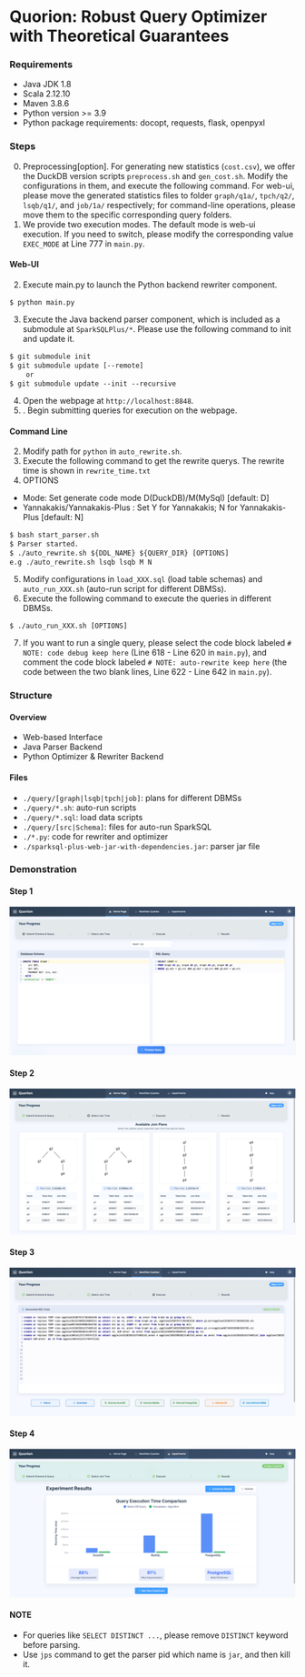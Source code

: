 # Quorion: Robust Query Optimizer with Theoretical Guarantees


### Requirements
- Java JDK 1.8
- Scala 2.12.10
- Maven 3.8.6
- Python version >= 3.9
- Python package requirements: docopt, requests, flask, openpyxl

### Steps
0. Preprocessing[option]. For generating new statistics (`cost.csv`), we offer the DuckDB version scripts `preprocess.sh` and `gen_cost.sh`. Modify the configurations in them, and execute the following command. For web-ui, please move the generated statistics files to folder `graph/q1a/`, `tpch/q2/`, `lsqb/q1/`, and `job/1a/` respectively; for command-line operations, please move them to the specific corresponding query folders.
1. We provide two execution modes. The default mode is web-ui execution. If you need to switch, please modify the corresponding value `EXEC_MODE` at Line 777 in `main.py`.

#### Web-UI
2. Execute main.py to launch the Python backend rewriter component.
```
$ python main.py
```
3. Execute the Java backend parser component, which is included as a submodule at `SparkSQLPlus/*`. Please use the following command to init and update it. 
```
$ git submodule init
$ git submodule update [--remote]
    or
$ git submodule update --init --recursive
```
4. Open the webpage at `http://localhost:8848`.
5. . Begin submitting queries for execution on the webpage.

#### Command Line
2. Modify path for `python` in `auto_rewrite.sh`.
3. Execute the following command to get the rewrite querys. The rewrite time is shown in `rewrite_time.txt`
4. OPTIONS
- Mode: Set generate code mode D(DuckDB)/M(MySql) [default: D]
- Yannakakis/Yannakakis-Plus
: Set Y for Yannakakis; N for Yannakakis-Plus
 [default: N]
```
$ bash start_parser.sh
$ Parser started.
$ ./auto_rewrite.sh ${DDL_NAME} ${QUERY_DIR} [OPTIONS]
e.g ./auto_rewrite.sh lsqb lsqb M N
```
5. Modify configurations in `load_XXX.sql` (load table schemas) and `auto_run_XXX.sh` (auto-run script for different DBMSs). 
6. Execute the following command to execute the queries in different DBMSs.
```
$ ./auto_run_XXX.sh [OPTIONS]
```
7. If you want to run a single query, please select the code block labeled `# NOTE: code debug keep here` (Line 618 - Line 620 in `main.py`), and comment the code block labeled `# NOTE: auto-rewrite keep here` (the code between the two blank lines, Line 622 - Line 642 in `main.py`).

### Structure
#### Overview
- Web-based Interface
- Java Parser Backend
- Python Optimizer \& Rewriter Backend

#### Files
- `./query/[graph|lsqb|tpch|job]`: plans for different DBMSs
- `./query/*.sh`: auto-run scripts
- `./query/*.sql`: load data scripts
- `./query/[src|Schema]`: files for auto-run SparkSQL
- `./*.py`: code for rewriter and optimizer
- `./sparksql-plus-web-jar-with-dependencies.jar`: parser jar file

### Demonstration
#### Step 1
![Step1](1.png "Step 1")
#### Step 2
![Step2](2.png "Step 2")
#### Step 3
![Step3](3.png "Step 3")
#### Step 4
![Step4](4.png "Step 4")

#### NOTE
- For queries like `SELECT DISTINCT ...`, please remove `DISTINCT` keyword before parsing. 
- Use `jps` command to get the parser pid which name is `jar`, and then kill it. 

